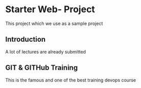 # Starter Web- Project
This project which we use as a sample project


## Introduction
A lot of lectures are already submitted

## GIT & GITHub Training
This is the famous and one of the best training devops course
